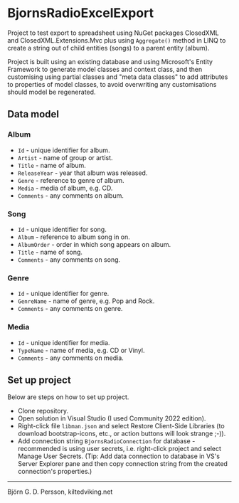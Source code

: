 # BjornsRadioExcelExport

Project to test export to spreadsheet using NuGet packages ClosedXML and ClosedXML.Extensions.Mvc plus using `Aggregate()` method in LINQ to create a string out of child entities (songs) to a parent entity (album).

Project is built using an existing database and using Microsoft's Entity Framework to generate model classes and context class, and then customising using partial classes and "meta data classes" to add attributes to properties of model classes, to avoid overwriting any customisations should model be regenerated.

## Data model

### Album

* `Id` - unique identifier for album.
* `Artist` - name of group or artist.
* `Title` - name of album.
* `ReleaseYear` - year that album was released.
* `Genre` - reference to genre of album.
* `Media` - media of album, e.g. CD.
* `Comments` - any comments on album.
 
 ### Song

 * `Id` - unique identifier for song.
 * `Album` - reference to album song in on.
 * `AlbumOrder` - order in which song appears on album.
 * `Title` - name of song.
 * `Comments` - any comments on song.

 ### Genre

 * `Id` - unique identifier for genre.
 * `GenreName` - name of genre, e.g. Pop and Rock.
 * `Comments` - any comments on genre.

 ### Media

 * `Id` - unique identifier for media.
 * `TypeName` - name of media, e.g. CD or Vinyl.
 * `Comments` - any comments on media.

## Set up project

Below are steps on how to set up project.

* Clone repository.
* Open solution in Visual Studio (I used Community 2022 edition).
* Right-click file `libman.json` and select Restore Client-Side Libraries (to download bootstrap-icons, etc., or action buttons will look strange ;-)).
* Add connection string  `BjornsRadioConnection` for database - recommended is using user secrets, i.e. right-click project and select Manage User Secrets. (Tip: Add data connection to database in VS's Server Explorer pane and then copy connection string from the created connection's properties.)

---

Björn G. D. Persson, kiltedviking.net